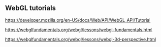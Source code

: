 ## WebGL tutorials

https://developer.mozilla.org/en-US/docs/Web/API/WebGL_API/Tutorial

https://webglfundamentals.org/webgl/lessons/webgl-fundamentals.html

https://webglfundamentals.org/webgl/lessons/webgl-3d-perspective.html
